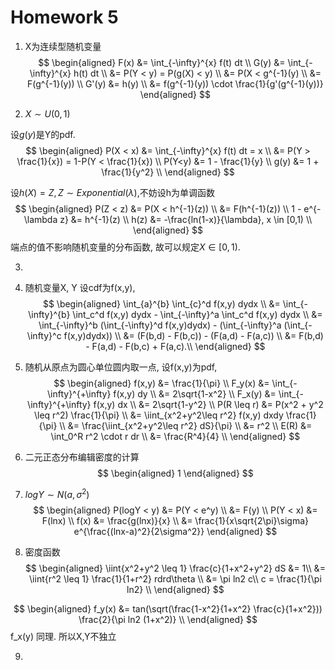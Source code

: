 # Homework 5

1. X为连续型随机变量
$$
\begin{aligned}
F(x) &= \int_{-\infty}^{x} f(t) dt \\
G(y) &= \int_{-\infty}^{x} h(t) dt \\
  &= P(Y < y) = P(g(X) < y) \\
  &= P(X < g^{-1}(y) \\
  &= F(g^{-1}(y)) \\
G'(y) &= h(y) \\
  &= f(g^{-1}(y)) \cdot \frac{1}{g'(g^{-1}(y))}
\end{aligned}
$$

2. $X\sim U(0,1)$

设$g(y)$是Y的pdf.
$$
\begin{aligned}
P(X < x) &= \int_{-\infty}^{x} f(t) dt = x \\
  &= P(Y > \frac{1}{x}) = 1-P(Y < \frac{1}{x}) \\
P(Y<y) &= 1 - \frac{1}{y} \\
g(y) &= 1 + \frac{1}{y^2} \\
\end{aligned}
$$

设$h(X) = Z, Z \sim Exponential(\lambda)$,不妨设h为单调函数
$$
\begin{aligned}
  P(Z < z) &= P(X < h^{-1}(z)) \\
  &= F(h^{-1}(z)) \\
1 - e^{-\lambda z} &= h^{-1}(z) \\
  h(z) &= -\frac{ln(1-x)}{\lambda}, x \in [0,1) \\
\end{aligned}
$$
端点的值不影响随机变量的分布函数, 故可以规定$X \in [0,1)$.

3. 

4. 随机变量X, Y
设cdf为f(x,y),
$$
\begin{aligned}
  \int_{a}^{b} \int_{c}^d f(x,y) dydx \\
  &= \int_{-\infty}^{b} \int_c^d f(x,y) dydx - \int_{-\infty}^a \int_c^d f(x,y) dydx \\
  &= \int_{-\infty}^b (\int_{-\infty}^d f(x,y)dydx) - (\int_{-\infty}^a (\int_{-\infty}^c f(x,y)dydx)) \\
  &= (F(b,d) - F(b,c)) - (F(a,d) - F(a,c)) \\
  &= F(b,d) - F(a,d) - F(b,c) + F(a,c).\\
\end{aligned}
$$

5. 随机从原点为圆心单位圆内取一点,
设f(x,y)为pdf,
$$
\begin{aligned}
  f(x,y) &= \frac{1}{\pi} \\
  F_y(x) &= \int_{-\infty}^{+\infty} f(x,y) dy \\
  &= 2\sqrt{1-x^2} \\
  F_x(y) &= \int_{-\infty}^{+\infty} f(x,y) dx \\
  &= 2\sqrt{1-y^2} \\
  P(R \leq r) &= P(x^2 + y^2 \leq r^2) \frac{1}{\pi} \\
  &= \iint_{x^2+y^2\leq r^2} f(x,y) dxdy \frac{1}{\pi} \\
  &= \frac{\iint_{x^2+y^2\leq r^2} dS}{\pi} \\
  &= r^2 \\
  E(R) &= \int_0^R r^2 \cdot r dr \\
  &= \frac{R^4}{4} \\
\end{aligned}
$$

6. 二元正态分布编辑密度的计算
$$
\begin{aligned}
  1
\end{aligned}
$$

7. $logY \sim N(a,\sigma^2)$
$$
\begin{aligned}
  P(logY < y) &= P(Y < e^y) \\
  &= F(y) \\
  P(Y < x) &= F(lnx) \\
  f(x) &= \frac{g(lnx)}{x} \\
  &= \frac{1}{x\sqrt{2\pi}\sigma} e^{\frac{(lnx-a)^2}{2\sigma^2}}
\end{aligned}
$$

8. 密度函数
$$
\begin{aligned}
  \iint{x^2+y^2 \leq 1} \frac{c}{1+x^2+y^2} dS  &= 1\\
  &= \iint{r^2 \leq 1} \frac{1}{1+r^2} rdrd\theta \\
  &= \pi ln2 c\\
  c = \frac{1}{\pi ln2} \\
\end{aligned}
$$

$$
\begin{aligned}
  f_y(x) &= tan(\sqrt(\frac{1-x^2}{1+x^2} \frac{c}{1+x^2})) \frac{2}{\pi ln2 (1+x^2)} \\
\end{aligned}
$$
f_x(y) 同理. 所以X,Y不独立

9. 

